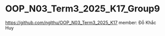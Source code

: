 # OOP_N03_Term3_2025_K17_Group9
https://github.com/nglthu/OOP_N03_Term3_2025_K17
member:
Đỗ Khắc Huy
